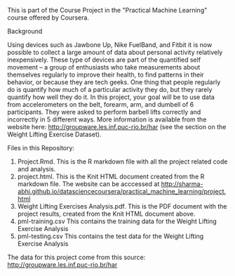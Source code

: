 This is part of the Course Project in the "Practical Machine Learning" course offered by Coursera.

Background

Using devices such as Jawbone Up, Nike FuelBand, and Fitbit it is now possible to collect a large amount of data about personal activity relatively inexpensively. These type of devices are part of the quantified self movement – a group of enthusiasts who take measurements about themselves regularly to improve their health, to find patterns in their behavior, or because they are tech geeks. One thing that people regularly do is quantify how much of a particular activity they do, but they rarely quantify how well they do it. In this project, your goal will be to use data from accelerometers on the belt, forearm, arm, and dumbell of 6 participants. They were asked to perform barbell lifts correctly and incorrectly in 5 different ways. More information is available from the website here: http://groupware.les.inf.puc-rio.br/har (see the section on the Weight Lifting Exercise Dataset). 

Files in this Repository:

1. Project.Rmd.
This is the R markdown file with all the project related code and analysis.
2. project.html.
This is the Knit HTML document created from the R markdown file. 
The website can be acccessed at http://sharma-abhi.github.io/datasciencecoursera/practical_machine_learning/project.html
3. Weight Lifting Exercises Analysis.pdf.
This is the PDF document with the project results, created from the Knit HTML document above.
4. pml-training.csv
This contains the training data for the Weight Lifting Exercise Analysis
5. pml-testing.csv
This contains the test data for the Weight Lifting Exercise Analysis

The data for this project come from this source: http://groupware.les.inf.puc-rio.br/har